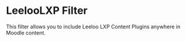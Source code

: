 LeelooLXP Filter
=========================
This filter allows you to include Leeloo LXP Content Plugins anywhere in Moodle content.